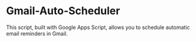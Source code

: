 # Gmail-Auto-Scheduler
This script, built with Google Apps Script, allows you to schedule automatic email reminders in Gmail.
